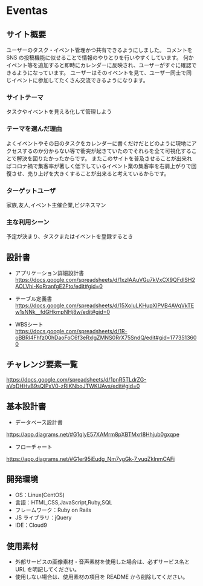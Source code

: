 # Eventas

## サイト概要

ユーザーのタスク・イベント管理かつ共有できるようにしました。
コメントを SNS の投稿機能に似せることで情報のやりとりを行いやすくしています。
何かイベント等を追加すると即時にカレンダーに反映され、ユーザーがすぐに確認できるようになっています。
ユーザーはそのイベントを見て、ユーザー同士で同じイベントに参加してたくさん交流できるようになります。

### サイトテーマ

タスクやイベントを見える化して管理しよう

### テーマを選んだ理由

よくイベントやその日のタスクをカレンダーに書くだけだとどのように現地にアクセスするのか分からない等で衝突が起きていたのでそれらを全て可視化することで解決を図りたかったからです。
またこのサイトを普及させることが出来ればコロナ禍で集客率が著しく低下しているイベント業の集客率を右肩上がりで回復させ、売り上げを大きくすることが出来ると考えているからです。

### ターゲットユーザ

家族,友人,イベント主催企業,ビジネスマン

### 主な利用シーン

予定が決まり、タスクまたはイベントを登録するとき

## 設計書

- アプリケーション詳細設計書  
https://docs.google.com/spreadsheets/d/1xzIAAuVGu7kVxCX9QFdISH2AOLVhi-KoRranfgE2Fto/edit#gid=0

- テーブル定義書
https://docs.google.com/spreadsheets/d/15XoIuLKHupXlPVB4AVqVkTEw1sNNk__fdGHkmpNHj8w/edit#gid=0

- WBSシート  
https://docs.google.com/spreadsheets/d/1R-oBBRl4Fhfz00hDaoFoC6f3eRxlgZMNS0RrX75SndQ/edit#gid=1773513600

## チャレンジ要素一覧

https://docs.google.com/spreadsheets/d/1pnR5TLdrZG-aVqDHHvB9sQlPxV0-zRIKNboJTWKUAvs/edit#gid=0

## 基本設計書

- データベース設計書  

https://app.diagrams.net/#G1qIyE57XAMrm8pXBTMxrl8Hhjub0gxqpe

- フローチャート  
 
https://app.diagrams.net/#G1er95iEudg_Nm7ygGk-7_vuqZkInmCAFi

## 開発環境

- OS：Linux(CentOS)
- 言語：HTML,CSS,JavaScript,Ruby,SQL
- フレームワーク：Ruby on Rails
- JS ライブラリ：jQuery
- IDE：Cloud9

## 使用素材

- 外部サービスの画像素材・音声素材を使用した場合は、必ずサービス名と URL を明記してください。
- 使用しない場合は、使用素材の項目を README から削除してください。
